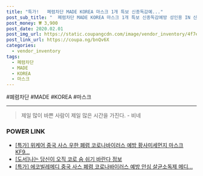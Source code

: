 ```yaml
--- 
title: "특가!   폐렴차단 MADE KOREA 마스크 1개 특보 신종독감예..." 
post_sub_title: "  폐렴차단 MADE KOREA 마스크 1개 특보 신종독감예방 성인용 IN 신종코로나 비상발령" 
post_money: ₩ 3,900 
post_date: 2020.02.01 
post_img_url: https://static.coupangcdn.com/image/vendor_inventory/4f7e/909662d4fe086555aab2718130c067dd5ed42ea9ce95e8b20daf4f724e2c.jpg 
post_link_url: https://coupa.ng/bnQv6X 
categories: 
  - vendor_inventory 
tags: 
  - 폐렴차단 
  - MADE 
  - KOREA 
  - 마스크 
--- 
```

  #폐렴차단 #MADE #KOREA #마스크 
<hr> 

> 제일 많이 바쁜 사람이 제일 많은 시간을 가진다. - 비네 


### POWER LINK

* <a href="https://blog.naver.com/santokki14/221788452188" target="_blank">[특가] 위케어 중국 사스 우한 폐렴 코로나바이러스 예방 황사미세먼지 마스크 KF9...</a>
* <a href="https://blog.naver.com/fasyy4321/221770156941" target="_blank">[도서]나는 당신이 오직 코로 숨 쉬기 바란다 정보</a>
* <a href="https://blog.naver.com/sakai111/221792934253" target="_blank">[특가] 에코빌레메디 중국 사스 폐렴 코로나바이러스 예방 안심 살균소독제 메디...</a>
